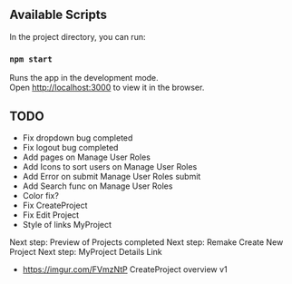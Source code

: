 ## Available Scripts

In the project directory, you can run:

### `npm start`

Runs the app in the development mode.<br />
Open [http://localhost:3000](http://localhost:3000) to view it in the browser.

## TODO

- Fix dropdown bug completed
- Fix logout bug completed
- Add pages on Manage User Roles
- Add Icons to sort users on Manage User Roles
- Add Error on submit Manage User Roles submit
- Add Search func on Manage User Roles
- Color fix?
- Fix CreateProject
- Fix Edit Project
- Style of links MyProject

Next step: Preview of Projects completed
Next step: Remake Create New Project
Next step: MyProject Details Link

- https://imgur.com/FVmzNtP CreateProject overview v1
